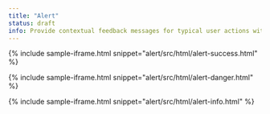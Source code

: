 ```yaml
---
title: "Alert"
status: draft
info: Provide contextual feedback messages for typical user actions with the handful of available and flexible alert messages.
---
```


{% include sample-iframe.html snippet="alert/src/html/alert-success.html" %}

{% include sample-iframe.html snippet="alert/src/html/alert-danger.html" %}

{% include sample-iframe.html snippet="alert/src/html/alert-info.html" %}